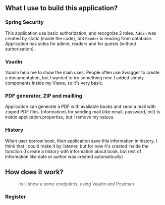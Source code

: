 ## What I use to build this application?

### Spring Security
This application use basic authorization, and recognize 2 roles. 
`Admin` was created by static (inside the code), but `Reader` is reading from database.
Application has sides for admin, readers and for quests (without authorization).

### Vaadin
Vaadin help me to show the main uses. 
People often use Swagger to create a documentation, but I wanted to try something new.
I added simply components inside my Views, so it's very basic.

### PDF generator, ZIP and mailling
Application can generate a PDF with available books and send a mail with zipped PDF files.
Informations for sending mail (like email, password, ect) is inside application.propertise, but I remove my values.

### History
When user borrow book, then application save this information in history. 
I think that I could make it by listener, but for now it's created inside the function 
(I create a history with information about book, but rest of information like date or author was created automatically)

## How does it work?
  > I will show a some eindpoints, using Vaadin and Postman

### Register

